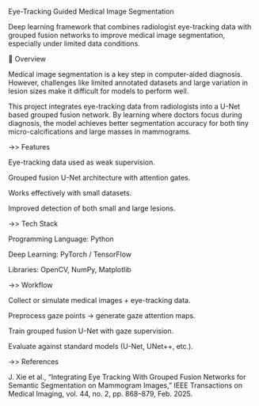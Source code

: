 Eye-Tracking Guided Medical Image Segmentation

Deep learning framework that combines radiologist eye-tracking data with grouped fusion networks to improve medical image segmentation, especially under limited data conditions.

📌 Overview

Medical image segmentation is a key step in computer-aided diagnosis. However, challenges like limited annotated datasets and large variation in lesion sizes make it difficult for models to perform well.

This project integrates eye-tracking data from radiologists into a U-Net based grouped fusion network. By learning where doctors focus during diagnosis, the model achieves better segmentation accuracy for both tiny micro-calcifications and large masses in mammograms.

->> Features

Eye-tracking data used as weak supervision.

Grouped fusion U-Net architecture with attention gates.

 Works effectively with small datasets.

Improved detection of both small and large lesions.

->> Tech Stack

Programming Language: Python

Deep Learning: PyTorch / TensorFlow

Libraries: OpenCV, NumPy, Matplotlib

->> Workflow

Collect or simulate medical images + eye-tracking data.

Preprocess gaze points → generate gaze attention maps.

Train grouped fusion U-Net with gaze supervision.

Evaluate against standard models (U-Net, UNet++, etc.).

->> References

J. Xie et al., “Integrating Eye Tracking With Grouped Fusion Networks for Semantic Segmentation on Mammogram Images,” IEEE Transactions on Medical Imaging, vol. 44, no. 2, pp. 868–879, Feb. 2025.
